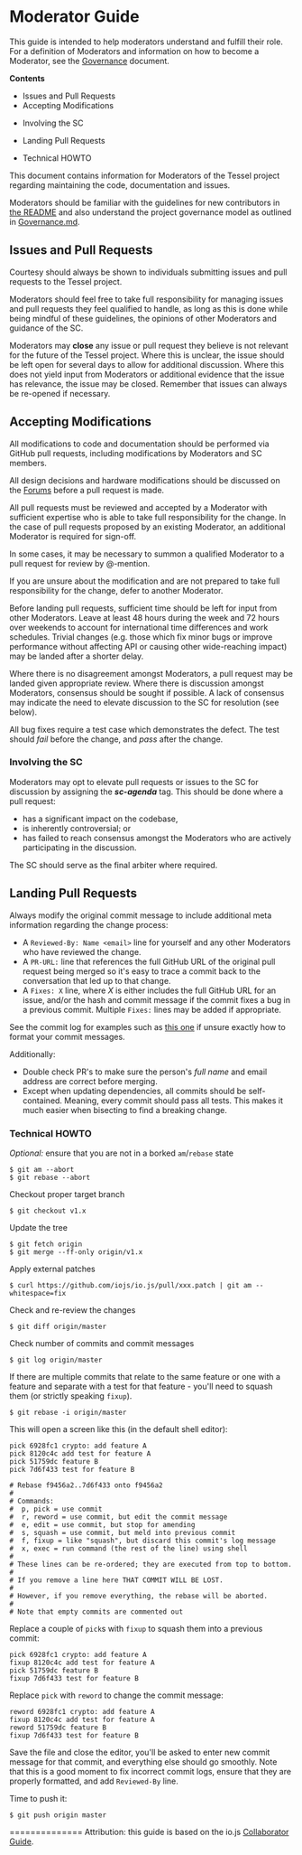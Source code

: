 # Moderator Guide

This guide is intended to help moderators understand and fulfill their role. For a definition of Moderators and information on how to become a Moderator, see the [Governance](./Governance) document.

**Contents**

* Issues and Pull Requests
* Accepting Modifications
 - Involving the SC
* Landing Pull Requests
 - Technical HOWTO

This document contains information for Moderators of the Tessel project regarding maintaining the code, documentation and issues.

Moderators should be familiar with the guidelines for new contributors in [the README](../README.md) and also understand the project governance model as outlined in
[Governance.md](./Governance.md).

## Issues and Pull Requests

Courtesy should always be shown to individuals submitting issues and pull requests to the Tessel project.

Moderators should feel free to take full responsibility for managing issues and pull requests they feel qualified to handle, as long as this is done while being mindful of these guidelines, the opinions of other Moderators and guidance of the SC.

Moderators may **close** any issue or pull request they believe is not relevant for the future of the Tessel project. Where this is unclear, the issue should be left open for several days to allow for
additional discussion. Where this does not yield input from Moderators or additional evidence that the issue has relevance, the issue may be closed. Remember that issues can always be re-opened if necessary.

## Accepting Modifications

All modifications to code and documentation should be performed via GitHub pull requests, including modifications by Moderators and SC members.

All design decisions and hardware modifications should be discussed on the [Forums](//tessel.io/forums) before a pull request is made.

All pull requests must be reviewed and accepted by a Moderator with sufficient expertise who is able to take full responsibility for the change. In the case of pull requests proposed by an existing Moderator, an additional Moderator is required for sign-off.

In some cases, it may be necessary to summon a qualified Moderator to a pull request for review by @-mention.

If you are unsure about the modification and are not prepared to take full responsibility for the change, defer to another Moderator.

Before landing pull requests, sufficient time should be left for input from other Moderators. Leave at least 48 hours during the week and
72 hours over weekends to account for international time differences
and work schedules. Trivial changes (e.g. those which fix minor bugs or improve performance without affecting API or causing other
wide-reaching impact) may be landed after a shorter delay.

Where there is no disagreement amongst Moderators, a pull request may be landed given appropriate review. Where there is discussion amongst Moderators, consensus should be sought if possible. A lack of consensus may indicate the need to elevate discussion to the
SC for resolution (see below).

All bug fixes require a test case which demonstrates the defect. The test should *fail* before the change, and *pass* after the change.

### Involving the SC

Moderators may opt to elevate pull requests or issues to the SC for discussion by assigning the ***sc-agenda*** tag. This should be done where a pull request:

- has a significant impact on the codebase,
- is inherently controversial; or
- has failed to reach consensus amongst the Moderators who are actively participating in the discussion.

The SC should serve as the final arbiter where required.

## Landing Pull Requests

Always modify the original commit message to include additional meta information regarding the change process:

- A `Reviewed-By: Name <email>` line for yourself and any other Moderators who have reviewed the change.
- A `PR-URL:` line that references the full GitHub URL of the original pull request being merged so it's easy to trace a commit back to the  conversation that led up to that change.
- A `Fixes: X` line, where _X_ is either includes the full GitHub URL for an issue, and/or the hash and commit message if the commit fixes a bug in a previous commit. Multiple `Fixes:` lines may be added if appropriate.

See the commit log for examples such as
[this one](https://github.com/iojs/io.js/commit/b636ba8186) if unsure exactly how to format your commit messages.

Additionally:

- Double check PR's to make sure the person's _full name_ and email address are correct before merging.
- Except when updating dependencies, all commits should be self-contained.  Meaning, every commit should pass all tests. This makes it much easier when bisecting to find a breaking change.

### Technical HOWTO

_Optional:_ ensure that you are not in a borked `am`/`rebase` state

```text
$ git am --abort
$ git rebase --abort
```

Checkout proper target branch

```text
$ git checkout v1.x
```

Update the tree

```text
$ git fetch origin
$ git merge --ff-only origin/v1.x
```

Apply external patches

```text
$ curl https://github.com/iojs/io.js/pull/xxx.patch | git am --whitespace=fix
```

Check and re-review the changes

```text
$ git diff origin/master
```

Check number of commits and commit messages

```text
$ git log origin/master
```

If there are multiple commits that relate to the same feature or one with a feature and separate with a test for that feature - you'll need to squash them (or strictly speaking `fixup`).

```text
$ git rebase -i origin/master
```

This will open a screen like this (in the default shell editor):

```text
pick 6928fc1 crypto: add feature A
pick 8120c4c add test for feature A
pick 51759dc feature B
pick 7d6f433 test for feature B

# Rebase f9456a2..7d6f433 onto f9456a2
#
# Commands:
#  p, pick = use commit
#  r, reword = use commit, but edit the commit message
#  e, edit = use commit, but stop for amending
#  s, squash = use commit, but meld into previous commit
#  f, fixup = like "squash", but discard this commit's log message
#  x, exec = run command (the rest of the line) using shell
#
# These lines can be re-ordered; they are executed from top to bottom.
#
# If you remove a line here THAT COMMIT WILL BE LOST.
#
# However, if you remove everything, the rebase will be aborted.
#
# Note that empty commits are commented out
```

Replace a couple of `pick`s with `fixup` to squash them into a previous commit:

```text
pick 6928fc1 crypto: add feature A
fixup 8120c4c add test for feature A
pick 51759dc feature B
fixup 7d6f433 test for feature B
```

Replace `pick` with `reword` to change the commit message:

```text
reword 6928fc1 crypto: add feature A
fixup 8120c4c add test for feature A
reword 51759dc feature B
fixup 7d6f433 test for feature B
```

Save the file and close the editor, you'll be asked to enter new commit message for that commit, and everything else should go smoothly. Note that this is a good moment to fix incorrect commit logs, ensure that they are properly formatted, and add `Reviewed-By` line.

Time to push it:

```text
$ git push origin master
```

==============
Attribution: this guide is based on the io.js [Collaborator Guide](https://github.com/iojs/io.js/blob/v1.x/COLLABORATOR_GUIDE.md).
